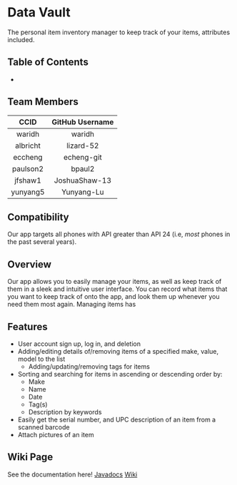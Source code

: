 # Data Vault

The personal item inventory manager to keep track of your items, attributes included.

## Table of Contents

- 

## Team Members

| CCID | GitHub Username |
| :--: | :--: | 
| waridh | waridh |
| albricht | lizard-52 |
| eccheng | echeng-git |
| paulson2 | bpaul2 |
| jfshaw1 | JoshuaShaw-13 |
| yunyang5 | Yunyang-Lu |

## Compatibility

Our app targets all phones with API greater than API 24 (i.e, *most* phones in the past several years).

## Overview

Our app allows you to easily manage your items, as well as keep track of them in
a sleek and intuitive user interface. You can record what items that you want to keep track of onto
the app, and look them up whenever you need them most again. Managing items has 

## Features

- User account sign up, log in, and deletion
- Adding/editing details of/removing items of a specified make, value, model to the list
  - Adding/updating/removing tags for items
- Sorting and searching for items in ascending or descending order by:
  - Make
  - Name
  - Date
  - Tag(s)
  - Description by keywords
- Easily get the serial number, and UPC description of an item from a scanned barcode
- Attach pictures of an item

## Wiki Page

See the documentation here!
[Javadocs]()
[Wiki](https://github.com/CMPUT301F23T01/Sigma-Blue/wiki)


